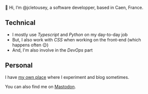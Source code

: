 👋 Hi, I’m @jcletousey, a software developper, based in Caen, France.

## Technical

- I mostly use _Typescript_ and _Python_ on my day-to-day job
- But, I also work with _CSS_ when working on the front-end (which happens often 😉)
- And, I'm also involve in the _DevOps_ part

## Personal

I have [my own place](https://jcletousey.dev/) where I experiment and blog sometimes.

You can also find me on <a href="https://indieweb.social/@jcletousey" rel="me">Mastodon</a>.

<!---
jcletousey/jcletousey is a ✨ special ✨ repository because its `README.md` (this file) appears on your GitHub profile.
You can click the Preview link to take a look at your changes.
--->
